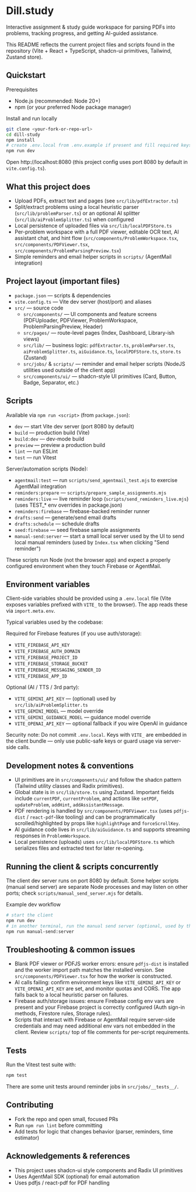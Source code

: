 # Dill.study

Interactive assignment & study guide workspace for parsing PDFs into problems, tracking progress, and getting AI-guided assistance.

This README reflects the current project files and scripts found in the repository (Vite + React + TypeScript, shadcn-ui primitives, Tailwind, Zustand store).

## Quickstart

Prerequisites
- Node.js (recommended: Node 20+)
- npm (or your preferred Node package manager)

Install and run locally

```bash
git clone <your-fork-or-repo-url>
cd dill-study
npm install
# create .env.local from .env.example if present and fill required keys
npm run dev
```

Open http://localhost:8080 (this project config uses port 8080 by default in `vite.config.ts`).

## What this project does
- Upload PDFs, extract text and pages (see `src/lib/pdfExtractor.ts`)
- Split/extract problems using a local heuristic parser (`src/lib/problemParser.ts`) or an optional AI splitter (`src/lib/aiProblemSplitter.ts`) when configured
- Local persistence of uploaded files via `src/lib/localPDFStore.ts`
- Per-problem workspace with a full PDF viewer, editable OCR text, AI assistant chat, and hint flow (`src/components/ProblemWorkspace.tsx`, `src/components/PDFViewer.tsx`, `src/components/ProblemParsingPreview.tsx`)
- Simple reminders and email helper scripts in `scripts/` (AgentMail integration)

## Project layout (important files)
- `package.json` — scripts & dependencies
- `vite.config.ts` — Vite dev server (host/port) and aliases
- `src/` — source code
  - `src/components/` — UI components and feature screens (PDFUploader, PDFViewer, ProblemWorkspace, ProblemParsingPreview, Header)
  - `src/pages/` — route-level pages (Index, Dashboard, Library-ish views)
  - `src/lib/` — business logic: `pdfExtractor.ts`, `problemParser.ts`, `aiProblemSplitter.ts`, `aiGuidance.ts`, `localPDFStore.ts`, `store.ts` (Zustand)
  - `src/jobs/` & `scripts/` — reminder and email helper scripts (NodeJS utilities used outside of the client app)
  - `src/components/ui/` — shadcn-style UI primitives (Card, Button, Badge, Separator, etc.)

## Scripts
Available via `npm run <script>` (from `package.json`):

- `dev` — start Vite dev server (port 8080 by default)
- `build` — production build (Vite)
- `build:dev` — dev-mode build
- `preview` — preview a production build
- `lint` — run ESLint
- `test` — run Vitest

Server/automation scripts (Node):
- `agentmail:test` — run `scripts/send_agentmail_test.mjs` to exercise AgentMail integration
- `reminders:prepare` — `scripts/prepare_sample_assignments.mjs`
- `reminders:live` — live reminder loop (`scripts/send_reminders_live.mjs`) (uses TEST_* env overrides in package.json)
- `reminders:firebase` — firebase-backed reminder runner
- `drafts:send` — generate/send email drafts
- `drafts:schedule` — schedule drafts
- `seed:firebase` — seed firebase sample assignments
- `manual-send:server` — start a small local server used by the UI to send local manual reminders (used by `Index.tsx` when clicking "Send reminder")

These scripts run Node (not the browser app) and expect a properly configured environment when they touch Firebase or AgentMail.

## Environment variables
Client-side variables should be provided using a `.env.local` file (Vite exposes variables prefixed with `VITE_` to the browser). The app reads these via `import.meta.env`.

Typical variables used by the codebase:

Required for Firebase features (if you use auth/storage):
- `VITE_FIREBASE_API_KEY`
- `VITE_FIREBASE_AUTH_DOMAIN`
- `VITE_FIREBASE_PROJECT_ID`
- `VITE_FIREBASE_STORAGE_BUCKET`
- `VITE_FIREBASE_MESSAGING_SENDER_ID`
- `VITE_FIREBASE_APP_ID`

Optional (AI / TTS / 3rd party):
- `VITE_GEMINI_API_KEY` — (optional) used by `src/lib/aiProblemSplitter.ts`
- `VITE_GEMINI_MODEL` — model override
- `VITE_GEMINI_GUIDANCE_MODEL` — guidance model override
- `VITE_OPENAI_API_KEY` — optional fallback if you wire OpenAI in guidance
<!-- ElevenLabs/TTS environment variables removed from README as requested -->

Security note: Do not commit `.env.local`. Keys with `VITE_` are embedded in the client bundle — only use public-safe keys or guard usage via server-side calls.

## Development notes & conventions
- UI primitives are in `src/components/ui/` and follow the shadcn pattern (Tailwind utility classes and Radix primitives).
- Global state is in `src/lib/store.ts` using Zustand. Important fields include `currentPDF`, `currentProblem`, and actions like `setPDF`, `updateProblem`, `addHint`, `addAssistantMessage`.
- PDF rendering is handled by `src/components/PDFViewer.tsx` (uses `pdfjs-dist` / `react-pdf`-like tooling) and can be programmatically scrolled/highlighted by props like `highlightPage` and `forceScrollKey`.
- AI guidance code lives in `src/lib/aiGuidance.ts` and supports streaming responses in `ProblemWorkspace`.
- Local persistence (uploads) uses `src/lib/localPDFStore.ts` which serializes files and extracted text for later re-opening.

## Running the client & scripts concurrently
The client dev server runs on port 8080 by default. Some helper scripts (manual send server) are separate Node processes and may listen on other ports; check `scripts/manual_send_server.mjs` for details.

Example dev workflow

```bash
# start the client
npm run dev
# in another terminal, run the manual send server (optional, used by the UI to send reminders locally)
npm run manual-send:server
```

## Troubleshooting & common issues
- Blank PDF viewer or PDFJS worker errors: ensure `pdfjs-dist` is installed and the worker import path matches the installed version. See `src/components/PDFViewer.tsx` for how the worker is constructed.
- AI calls failing: confirm environment keys like `VITE_GEMINI_API_KEY` or `VITE_OPENAI_API_KEY` are set, and monitor quotas and CORS. The app falls back to a local heuristic parser on failures.
- Firebase auth/storage issues: ensure Firebase config env vars are present and your Firebase project is correctly configured (Auth sign-in methods, Firestore rules, Storage rules).
- Scripts that interact with Firebase or AgentMail require server-side credentials and may need additional env vars not embedded in the client. Review `scripts/` top of file comments for per-script requirements.

## Tests
Run the Vitest test suite with:

```bash
npm test
```

There are some unit tests around reminder jobs in `src/jobs/__tests__/`.

## Contributing
- Fork the repo and open small, focused PRs
- Run `npm run lint` before committing
- Add tests for logic that changes behavior (parser, reminders, time estimator)

## Acknowledgements & references
- This project uses shadcn-ui style components and Radix UI primitives
- Uses AgentMail SDK (optional) for email automation
- Uses pdfjs / react-pdf for PDF handling
